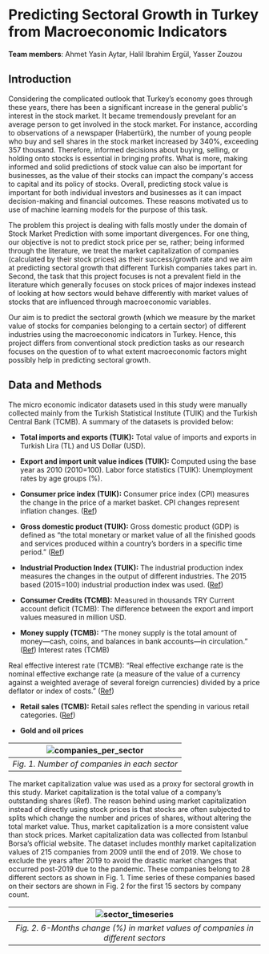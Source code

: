 # Predicting Sectoral Growth in Turkey from Macroeconomic Indicators

**Team members**: Ahmet Yasin Aytar, Halil Ibrahim Ergül, Yasser Zouzou

## Introduction
Considering the complicated outlook that Turkey’s economy goes through these years, there has been a significant increase in the general public's interest in the stock market. It became tremendously prevelant for an average person to get involved in the stock market. For instance, according to observations of a newspaper (Habertürk), the number of young people who buy and sell shares in the stock market increased by 340%, exceeding 357 thousand. Therefore, informed decisions about buying, selling, or holding onto stocks is essential in bringing profits. What is more, making informed and solid predictions of stock value can also be important for businesses, as the value of their stocks can impact the company's access to capital and its policy of stocks. Overall, predicting stock value is important for both individual investors and businesses as it can impact decision-making and financial outcomes. These reasons motivated us to use of machine learning models for the purpose of this task.

The problem this project is dealing with falls mostly under the domain of Stock Market Prediction with some important divergences. For one thing, our objective is not to predict stock price per se, rather; being informed through the literature, we treat the market capitalization of companies (calculated by their stock prices) as their success/growth rate and we aim at predicting sectoral growth that different Turkish companies takes part in. Second, the task that this project focuses is not a prevalent field in the literature which generally focuses on stock prices of major indexes instead of looking at how sectors would behave differently with market values of stocks that are influenced through macroeconomic variables.

Our aim is to predict the sectoral growth (which we measure by the market value of stocks for companies belonging to a certain sector) of different industries using the macroeconomic indicators in Turkey. Hence, this project differs from conventional stock prediction tasks as our research focuses on the question of to what extent macroeconomic factors might possibly help in predicting sectoral growth.

## Data and Methods
The micro economic indicator datasets used in this study were manually collected mainly from the Turkish Statistical Institute (TUIK) and the Turkish Central Bank (TCMB). A summary of the datasets is provided below:

* **Total imports and exports (TUIK):** Total value of imports and exports in Turkish Lira (TL) and US Dollar (USD).

* **Export and import unit value indices (TUIK):** Computed using the base year as 2010 (2010=100).
Labor force statistics (TUIK): Unemployment rates by age groups (%).

* **Consumer price index (TUIK):** Consumer price index (CPI) measures the change in the price of a market basket. CPI changes represent inflation changes. ([Ref](https://www.bls.gov/cpi/))

* **Gross domestic product (TUIK):** Gross domestic product (GDP) is defined as “the total monetary or market value of all the finished goods and services produced within a country’s borders in a specific time period.”  ([Ref](https://www.investopedia.com/terms/g/gdp.asp))

* **Industrial Production Index (TUIK):** The industrial production index measures the changes in the output of different industries. The 2015 based (2015=100) industrial production index was used. ([Ref](https://ec.europa.eu/eurostat/statistics-explained/index.php?title=Industrial_production_(volume)_index_overview#:~:text=The%20industrial%20production%20index%20(abbreviated,price%2Dadjusted%20output%20of%20industry.)))


* **Consumer Credits (TCMB):** Measured in thousands TRY
Current account deficit (TCMB): The difference between the export and import values measured in million USD.

* **Money supply (TCMB):** “The money supply is the total amount of money—cash, coins, and balances in bank accounts—in circulation.” ([Ref](https://www.federalreserve.gov/faqs/money_12845.htm#:~:text=The%20money%20supply%20is%20the,hold%20as%20short%2Dterm%20investments))
Interest rates (TCMB)

Real effective interest rate (TCMB): “Real effective exchange rate is the nominal effective exchange rate (a measure of the value of a currency against a weighted average of several foreign currencies) divided by a price deflator or index of costs.” ([Ref](https://databank.worldbank.org/metadataglossary/world-development-indicators/series/PX.REX.REER#:~:text=Real%20effective%20exchange%20rate%20is,deflator%20or%20index%20of%20costs.&text=International%20Monetary%20Fund%2C%20International%20Financial%20Statistics))

* **Retail sales (TCMB):** Retail sales reflect the spending in various retail categories. ([Ref](https://www.investopedia.com/terms/core-retail-sales.asp#:~:text=The%20term%20core%20retail%20sales,sales%20and%20core%20retail%20sales))

* **Gold and oil prices**

| ![companies_per_sector](https://github.com/YZouzou/CS512-project/blob/main/figures/companies_per_sector.png) | 
|:--:| 
| *Fig. 1. Number of companies in each sector* |

The market capitalization value was used as a proxy for sectoral growth in this study. Market capitalization is the total value of a company’s outstanding shares (Ref). The reason behind using market capitalization instead of directly using stock prices is that stocks are often subjected to splits which change the number and prices of shares, without altering the total market value. Thus, market capitalization is a more consistent value than stock prices. Market capitalization data was collected from Istanbul Borsa’s official website. The dataset includes monthly market capitalization values of 215 companies from 2009 until the end of 2019. We chose to exclude the years after 2019 to avoid the drastic market changes that occurred post-2019 due to the pandemic. These companies belong to 28 different sectors as shown in Fig. 1. Time series of these companies based on their sectors are shown in Fig. 2 for the first 15 sectors by company count.

| ![sector_timeseries](https://github.com/YZouzou/CS512-project/blob/main/figures/sector_timeseries.png) | 
|:--:| 
| *Fig. 2. 6-Months change (%) in market values of companies in different sectors* |






